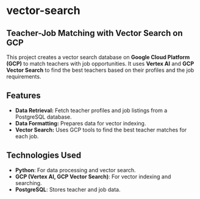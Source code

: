 # vector-search

## Teacher-Job Matching with Vector Search on GCP

This project creates a vector search database on **Google Cloud Platform (GCP)** to match teachers with job opportunities. It uses **Vertex AI** and **GCP Vector Search** to find the best teachers based on their profiles and the job requirements.

## Features

- **Data Retrieval:** Fetch teacher profiles and job listings from a PostgreSQL database.
- **Data Formatting:** Prepares data for vector indexing.
- **Vector Search:** Uses GCP tools to find the best teacher matches for each job.

## Technologies Used

- **Python**: For data processing and vector search.
- **GCP (Vertex AI, GCP Vector Search)**: For vector indexing and searching.
- **PostgreSQL**: Stores teacher and job data.
